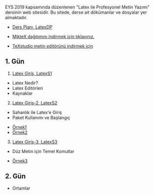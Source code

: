 EYS 2019 kapsamında düzenlenen "Latex ile Profesyonel Metin Yazımı" dersinin web sitesidir. Bu sitede, derse ait dökümanlar ve dosyalar yer almaktadır. 

+ [Ders Planı, LatexDP](dokumanlar/LatexDP.pdf)

+ [MikteX dağıtımını indirmek için tıklayınız.](https://miktex.org/download)
+ [TeXstudio metin editörünü indirmek için](https://www.texstudio.org/)

## 1. Gün

1. [Latex Giriş, LatexS1](dokumanlar/LatexS1.pdf)
- Latex Nedir?
- Latex Editörleri
- Kaynaklar



2. [Latex Giriş-2, LatexS2](dokumanlar/LatexS2.pdf)
- Sahanlık ile Latex'e Giriş
- Paket Kullanımı ve Başlangıç
+ [Örnek1](dokumanlar\Örnek1.pdf)
+ [Örnek2](dokumanlar\Örnek2.pdf)



3.  [Latex Giriş-3, LatexS3](dokumanlar/LatexS3.pdf)
- Düz Metin için Temel Komutlar
+ [Örnek3](dokumanlar\Örnek3.pdf)





## 2. Gün
- Ortamlar

